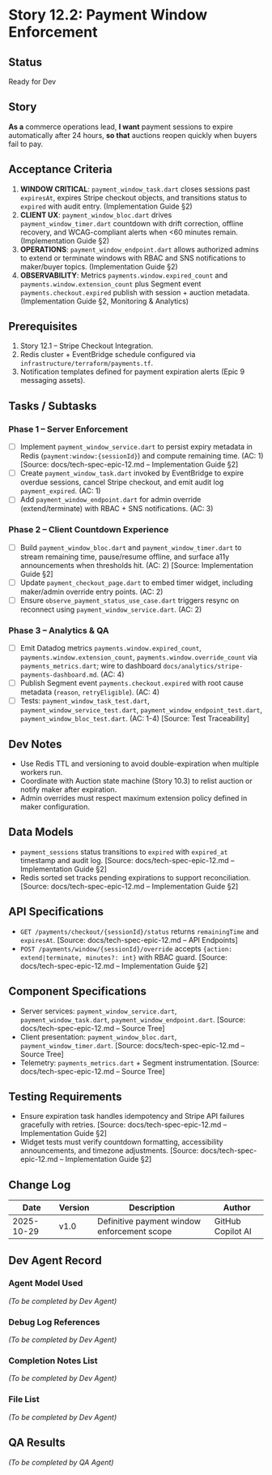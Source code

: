 # Story 12.2: Payment Window Enforcement

## Status
Ready for Dev

## Story
**As a** commerce operations lead,
**I want** payment sessions to expire automatically after 24 hours,
**so that** auctions reopen quickly when buyers fail to pay.

## Acceptance Criteria
1. **WINDOW CRITICAL**: `payment_window_task.dart` closes sessions past `expiresAt`, expires Stripe checkout objects, and transitions status to `expired` with audit entry. (Implementation Guide §2)
2. **CLIENT UX**: `payment_window_bloc.dart` drives `payment_window_timer.dart` countdown with drift correction, offline recovery, and WCAG-compliant alerts when <60 minutes remain. (Implementation Guide §2)
3. **OPERATIONS**: `payment_window_endpoint.dart` allows authorized admins to extend or terminate windows with RBAC and SNS notifications to maker/buyer topics. (Implementation Guide §2)
4. **OBSERVABILITY**: Metrics `payments.window.expired_count` and `payments.window.extension_count` plus Segment event `payments.checkout.expired` publish with session + auction metadata. (Implementation Guide §2, Monitoring & Analytics)

## Prerequisites
1. Story 12.1 – Stripe Checkout Integration.
2. Redis cluster + EventBridge schedule configured via `infrastructure/terraform/payments.tf`.
3. Notification templates defined for payment expiration alerts (Epic 9 messaging assets).

## Tasks / Subtasks

### Phase 1 – Server Enforcement
- [ ] Implement `payment_window_service.dart` to persist expiry metadata in Redis (`payment:window:{sessionId}`) and compute remaining time. (AC: 1) [Source: docs/tech-spec-epic-12.md – Implementation Guide §2]
- [ ] Create `payment_window_task.dart` invoked by EventBridge to expire overdue sessions, cancel Stripe checkout, and emit audit log `payment_expired`. (AC: 1)
- [ ] Add `payment_window_endpoint.dart` for admin override (extend/terminate) with RBAC + SNS notifications. (AC: 3)

### Phase 2 – Client Countdown Experience
- [ ] Build `payment_window_bloc.dart` and `payment_window_timer.dart` to stream remaining time, pause/resume offline, and surface a11y announcements when thresholds hit. (AC: 2) [Source: Implementation Guide §2]
- [ ] Update `payment_checkout_page.dart` to embed timer widget, including maker/admin override entry points. (AC: 2)
- [ ] Ensure `observe_payment_status_use_case.dart` triggers resync on reconnect using `payment_window_service.dart`. (AC: 2)

### Phase 3 – Analytics & QA
- [ ] Emit Datadog metrics `payments.window.expired_count`, `payments.window.extension_count`, `payments.window.override_count` via `payments_metrics.dart`; wire to dashboard `docs/analytics/stripe-payments-dashboard.md`. (AC: 4)
- [ ] Publish Segment event `payments.checkout.expired` with root cause metadata (`reason`, `retryEligible`). (AC: 4)
- [ ] Tests: `payment_window_task_test.dart`, `payment_window_service_test.dart`, `payment_window_endpoint_test.dart`, `payment_window_bloc_test.dart`. (AC: 1-4) [Source: Test Traceability]

## Dev Notes
- Use Redis TTL and versioning to avoid double-expiration when multiple workers run.
- Coordinate with Auction state machine (Story 10.3) to relist auction or notify maker after expiration.
- Admin overrides must respect maximum extension policy defined in maker configuration.

## Data Models
- `payment_sessions` status transitions to `expired` with `expired_at` timestamp and audit log. [Source: docs/tech-spec-epic-12.md – Implementation Guide §2]
- Redis sorted set tracks pending expirations to support reconciliation. [Source: docs/tech-spec-epic-12.md – Implementation Guide §2]

## API Specifications
- `GET /payments/checkout/{sessionId}/status` returns `remainingTime` and `expiresAt`. [Source: docs/tech-spec-epic-12.md – API Endpoints]
- `POST /payments/window/{sessionId}/override` accepts `{action: extend|terminate, minutes?: int}` with RBAC guard. [Source: docs/tech-spec-epic-12.md – Implementation Guide §2]

## Component Specifications
- Server services: `payment_window_service.dart`, `payment_window_task.dart`, `payment_window_endpoint.dart`. [Source: docs/tech-spec-epic-12.md – Source Tree]
- Client presentation: `payment_window_bloc.dart`, `payment_window_timer.dart`. [Source: docs/tech-spec-epic-12.md – Source Tree]
- Telemetry: `payments_metrics.dart` + Segment instrumentation. [Source: docs/tech-spec-epic-12.md – Source Tree]

## Testing Requirements
- Ensure expiration task handles idempotency and Stripe API failures gracefully with retries. [Source: docs/tech-spec-epic-12.md – Implementation Guide §2]
- Widget tests must verify countdown formatting, accessibility announcements, and timezone adjustments. [Source: docs/tech-spec-epic-12.md – Implementation Guide §2]

## Change Log
| Date       | Version | Description | Author |
| ---------- | ------- | ----------- | ------ |
| 2025-10-29 | v1.0    | Definitive payment window enforcement scope | GitHub Copilot AI |

## Dev Agent Record
### Agent Model Used
_(To be completed by Dev Agent)_

### Debug Log References
_(To be completed by Dev Agent)_

### Completion Notes List
_(To be completed by Dev Agent)_

### File List
_(To be completed by Dev Agent)_

## QA Results
_(To be completed by QA Agent)_
